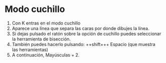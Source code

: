 # Modo cuchillo

1. Con K entras en el modo cuchillo
2. Aparece una línea que separa las caras por donde dibujes la línea.
3. Si dejas pulsado el ratón sobre la opción de cuchillo puedes seleccionar la herramienta de bisección.
4. También puedes hacerlo pulsando: ++shift+++ Espacio (que muestra las herramientas)
5. A continuación, Mayúsculas + 2.